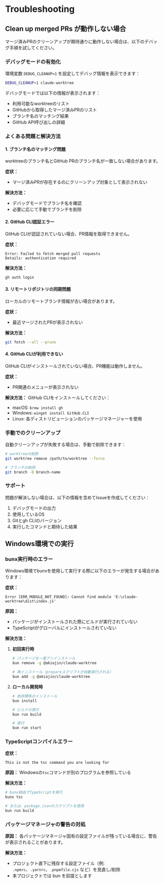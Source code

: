 # Troubleshooting

## Clean up merged PRs が動作しない場合

マージ済みPRのクリーンアップが期待通りに動作しない場合は、以下のデバッグ手順を試してください。

### デバッグモードの有効化

環境変数 `DEBUG_CLEANUP=1` を設定してデバッグ情報を表示できます：

```bash
DEBUG_CLEANUP=1 claude-worktree
```

デバッグモードでは以下の情報が表示されます：

- 利用可能なworktreeのリスト
- GitHubから取得したマージ済みPRのリスト
- ブランチ名のマッチング結果
- GitHub API呼び出しの詳細

### よくある問題と解決方法

#### 1. ブランチ名のマッチング問題

worktreeのブランチ名とGitHub PRのブランチ名が一致しない場合があります。

**症状：**

- マージ済みPRが存在するのにクリーンアップ対象として表示されない

**解決方法：**

- デバッグモードでブランチ名を確認
- 必要に応じて手動でブランチを削除

#### 2. GitHub CLI認証エラー

GitHub CLIが認証されていない場合、PR情報を取得できません。

**症状：**

```
Error: Failed to fetch merged pull requests
Details: authentication required
```

**解決方法：**

```bash
gh auth login
```

#### 3. リモートリポジトリの同期問題

ローカルのリモートブランチ情報が古い場合があります。

**症状：**

- 最近マージされたPRが表示されない

**解決方法：**

```bash
git fetch --all --prune
```

#### 4. GitHub CLIが利用できない

GitHub CLIがインストールされていない場合、PR機能は動作しません。

**症状：**

- PR関連のメニューが表示されない

**解決方法：**
GitHub CLIをインストールしてください：

- macOS: `brew install gh`
- Windows: `winget install GitHub.CLI`
- Linux: 各ディストリビューションのパッケージマネージャーを使用

### 手動でのクリーンアップ

自動クリーンアップが失敗する場合は、手動で削除できます：

```bash
# worktreeの削除
git worktree remove /path/to/worktree --force

# ブランチの削除
git branch -D branch-name
```

### サポート

問題が解決しない場合は、以下の情報を含めてIssueを作成してください：

1. デバッグモードの出力
2. 使用しているOS
3. Gitとgh CLIのバージョン
4. 実行したコマンドと期待した結果

## Windows環境での実行

### bunx実行時のエラー

Windows環境でbunxを使用して実行する際に以下のエラーが発生する場合があります：

**症状：**

```
Error [ERR_MODULE_NOT_FOUND]: Cannot find module 'E:\claude-worktree\dist\index.js'
```

**原因：**

- パッケージがインストールされた際にビルドが実行されていない
- TypeScriptがグローバルにインストールされていない

**解決方法：**

1. **初回実行時**

   ```bash
   # パッケージを一度アンインストール
   bun remove -g @akiojin/claude-worktree

   # 再インストール（prepareスクリプトが自動実行される）
   bun add -g @akiojin/claude-worktree
   ```

2. **ローカル開発時**

   ```bash
   # 依存関係のインストール
   bun install

   # ビルドの実行
   bun run build

   # 実行
   bun run start
   ```

### TypeScriptコンパイルエラー

**症状：**

```
This is not the tsc command you are looking for
```

**原因：**
Windowsの`tsc`コマンドが別のプログラムを参照している

**解決方法：**

```bash
# bunx経由でTypeScriptを実行
bunx tsc

# または、package.jsonのスクリプトを使用
bun run build
```

### パッケージマネージャの警告の対処

**原因：**
各パッケージマネージャ固有の設定ファイルが残っている場合に、警告が表示されることがあります。

**解決方法：**

- プロジェクト直下に残存する設定ファイル（例: `.npmrc`、`.yarnrc`、`.pnpmfile.cjs` など）を見直し/削除
- 本プロジェクトでは bun を前提とします
